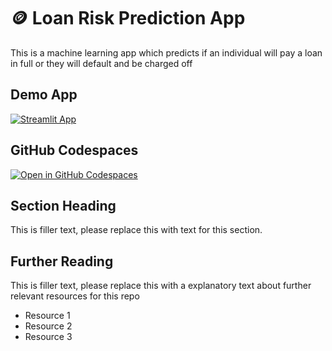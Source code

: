 # 🪙 Loan Risk Prediction App

This is a machine learning app which predicts if an individual will pay a loan in full or they will default and be charged off

## Demo App

[![Streamlit App](https://static.streamlit.io/badges/streamlit_badge_black_white.svg)](https://el-machinelearning.streamlit.app/)

## GitHub Codespaces

[![Open in GitHub Codespaces](https://github.com/codespaces/badge.svg)](https://codespaces.new/streamlit/app-starter-kit?quickstart=1)

## Section Heading

This is filler text, please replace this with text for this section.

## Further Reading

This is filler text, please replace this with a explanatory text about further relevant resources for this repo
- Resource 1
- Resource 2
- Resource 3
